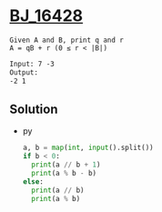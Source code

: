 # [BJ_16428](https://acmicpc.net/problem/16428)

```en
Given A and B, print q and r
A = qB + r (0 ≤ r < |B|)
```

```txt
Input: 7 -3
Output:
-2 1
```

## Solution

* py

  ```py
  a, b = map(int, input().split())
  if b < 0:
    print(a // b + 1)
    print(a % b - b)
  else:
    print(a // b)
    print(a % b)
  ```
